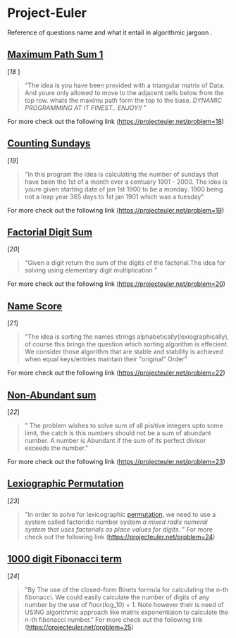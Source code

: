 # Project-Euler
Reference of questions name and what it entail in algorithmic jargoon .

 ## [Maximum Path Sum 1](https://github.com/Mike4847/Project-Euler/tree/main/maximum%20Sum%20I)
[_18_ ]
> "The idea is you have been provided with a triangular matrix of Data.
  And youre only allowed to move to the adjacent cells below from the top row.
  whats the  maximu path form the top to the base.
  _*DYNAMIC PROGRAMMING AT IT FINEST..
  ENJOY!!*_ "
  
For more check out the following link
(https://projecteuler.net/problem=18)

 ## [Counting Sundays](https://github.com/Mike4847/Project-Euler/tree/main/CountSundays)
 [_19_]
> "In this program the idea is calculating the number of sundays that have been the 1st of a month 
  over a centuary 1901 - 2000. The idea is youre given starting date of jan 1st 1900 to be a monday.
  1900 being not a leap year 365 days to 1st jan 1901 which was a tuesday"

  For more check out the following link
 (https://projecteuler.net/problem=19)

 ## [Factorial Digit Sum](https://github.com/Mike4847/Project-Euler/tree/main/FactorialSum)
 [_20_]
 > "Given a digit return the sum of the digits of the factorial.The idea for solving using elementary digit multiplication "

 For more check out the following link
 (https://projecteuler.net/problem=20)

 ## [Name Score](https://github.com/Mike4847/Project-Euler/tree/main/Names%20Score)
 [_21_]
 > "The idea is sorting the names strings alphabetically(lexiographically),
 of course this brings the question which sorting algorithm is effecient. 
 We consider those algorithm that are stable and stability is achieved when equal keys/entries maintain their "original" Order"

 For more check out the following link
 (https://projecteuler.net/problem=22)

 ## [Non-Abundant sum](https://github.com/Mike4847/Project-Euler/tree/main/Non-Abundant%Sum)
 [_22_]
 >" The problem wishes to solve sum of all pisitive integers upto some limit,
  the catch is this numbers should not be a sum of abundant number.
  A number is Abundant if the sum of its perfect divisor exceeds the number."

For more check out the following link
(https://projecteuler.net/problem=23)

## [Lexiographic Permutation](https://github.com/Mike4847/Project-Euler/tree/main/Lexiographic%Permutation)
[_23_]
>"In order to solve for lexicographic [permutation](https://en.wikipedia.org/wiki/Permutation), we need to use a system called factoridic number system *_a mixed radix numeral system that uses factorials as place values for digits_*.
"
For more check out the following link
(https://projecteuler.net/problem=24)

## [1000 digit Fibonacci term](https://github.com/Mike4847/Project-Euler/tree/main/1000-digit)
[_24_]
>"By The use of the closed-form Binets formula for calculating the n-th fibonacci. We could easily calculate the number of digits of any number by the use of floor(log_10) + 1.
Note however their is need of USING algorithmic approach like matrix exponentiaion to calculate the n-th fibonacci number."
For more check out the following link
(https://projecteuler.net/problem=25)